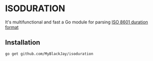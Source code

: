 # ISODURATION
It's multifunctional and fast a Go module for parsing [ISO 8601 duration format](https://www.digi.com/resources/documentation/digidocs/90001488-13/reference/r_iso_8601_duration_format.htm)

## Installation
```
go get github.com/MyBlackJay/isoduration
```


